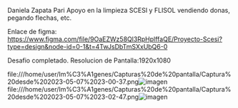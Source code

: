Daniela Zapata Pari
Apoyo en la limpieza SCESI y FLISOL vendiendo donas, pegando flechas, etc.

Enlace de figma: https://www.figma.com/file/9OaEZWz58Ql3RpHplffaQE/Proyecto-Scesi?type=design&node-id=0-1&t=4TwJsDbTmSXxUbQ6-0

Desafio completado.
Resolucion de Pantalla:1920x1080

file:///home/user/Im%C3%A1genes/Capturas%20de%20pantalla/Captura%20desde%202023-05-07%2023-00-37.png![imagen](https://user-images.githubusercontent.com/131422347/236724503-7611e6d9-94f1-4fcc-b248-ffe21221a986.png)
file:///home/user/Im%C3%A1genes/Capturas%20de%20pantalla/Captura%20desde%202023-05-07%2023-02-47.png![imagen](https://user-images.githubusercontent.com/131422347/236724789-69350cfe-e2ee-4d7d-be7f-bc27d34dda45.png)




